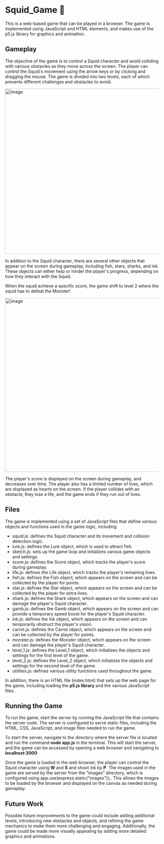 # Squid_Game 🦑

This is a web-based game that can be played in a browser. The game is implemented using JavaScript and HTML elements, and makes use of the p5.js library for graphics and animation.

## Gameplay

The objective of the game is to control a Squid character and avoid colliding with various obstacles as they move across the screen. The player can control the Squid's movement using the arrow keys or by clicking and dragging the mouse. The game is divided into two levels, each of which presents different challenges and obstacles to avoid.

<img width="542" alt="image" src="https://user-images.githubusercontent.com/91114967/224359120-549873eb-a3fd-47c7-b87c-9305d47cc1d7.png">

In addition to the Squid character, there are several other objects that appear on the screen during gameplay, including fish, stars, sharks, and ink. These objects can either help or hinder the player's progress, depending on how they interact with the Squid.

When the squid achieve a specific score, the game shift to level 2 where the squid has to defeat the Monster!

<img width="570" alt="image" src="https://user-images.githubusercontent.com/91114967/224359395-21db99d5-13b6-46b6-8a83-3bc34a1fb831.png">

The player's score is displayed on the screen during gameplay, and decreases over time. The player also has a limited number of lives, which are displayed as hearts on the screen. If the player collides with an obstacle, they lose a life, and the game ends if they run out of lives.

## Files

The game is implemented using a set of JavaScript files that define various objects and functions used in the game logic, including:

- squid.js: defines the Squid character and its movement and collision detection logic.
- lure.js: defines the Lure object, which is used to attract fish.
- sketch.js: sets up the game loop and initializes various game objects and settings.
- score.js: defines the Score object, which tracks the player's score during gameplay.
- life.js: defines the Life object, which tracks the player's remaining lives.
- fish.js: defines the Fish object, which appears on the screen and can be collected by the player for points.
- star.js: defines the Star object, which appears on the screen and can be collected by the player for extra lives.
- shark.js: defines the Shark object, which appears on the screen and can damage the player's Squid character.
- gamb.js: defines the Gamb object, which appears on the screen and can provide a temporary speed boost for the player's Squid character.
- ink.js: defines the Ink object, which appears on the screen and can temporarily obstruct the player's vision.
- carrot.js: defines the Carrot object, which appears on the screen and can be collected by the player for points.
- monster.js: defines the Monster object, which appears on the screen and can damage the player's Squid character.
- level_1.js: defines the Level_1 object, which initializes the objects and settings for the first level of the game.
- level_2.js: defines the Level_2 object, which initializes the objects and settings for the second level of the game.
- utilities.js: defines various utility functions used throughout the game.

In addition, there is an HTML file (index.html) that sets up the web page for the game, including loading the **p5.js library** and the various JavaScript files.

## Running the Game

To run the game, start the server by running the JavaScript file that contains the server code. The server is configured to serve static files, including the HTML, CSS, JavaScript, and image files needed to run the game.

To start the server, navigate to the directory where the server file is located and run the command **node app.js** in the terminal. This will start the server, and the game can be accessed by opening a web browser and navigating to **localhost:3000**

Once the game is loaded in the web browser, the player can control the Squid character using **W** and **S** and shoot ink by **P**. The images used in the game are served by the server from the "images" directory, which is configured using app.use(express.static("images"));. This allows the images to be loaded by the browser and displayed on the canvas as needed during gameplay.

## Future Work

Possible future improvements to the game could include adding additional levels, introducing new obstacles and objects, and refining the game mechanics to make them more challenging and engaging. Additionally, the game could be made more visually appealing by adding more detailed graphics and animations.
